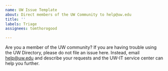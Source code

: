 ```yaml
---
name: UW Issue Template
about: Direct members of the UW Community to help@uw.edu
title: ''
labels: Triage
assignees: tomthorogood

---
```


Are you a member of the UW community? If you are having trouble using the UW Directory, please do not file an issue here. Instead, email help@uw.edu and describe your requests and the UW-IT service center can help you further.
